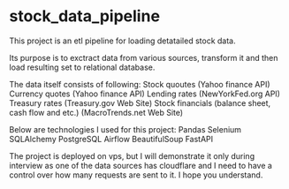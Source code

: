 # stock_data_pipeline

This project is an etl pipeline for loading detatailed stock data.

Its purpose is to exctract data from various sources, transform it
and then load resulting set to relational database.

The data itself consists of following:
Stock quoutes (Yahoo finance API)
Currency quotes (Yahoo finance API)
Lending rates (NewYorkFed.org API)
Treasury rates (Treasury.gov Web Site)
Stock financials (balance sheet, cash flow and etc.) (MacroTrends.net Web Site)

Below are technologies I used for this project:
Pandas
Selenium
SQLAlchemy
PostgreSQL
Airflow
BeautifulSoup
FastAPI

The project is deployed on vps, but I will demonstrate it only during interview
as one of the data sources has cloudflare and I need to have a control over
how many requests are sent to it. I hope you understand.
